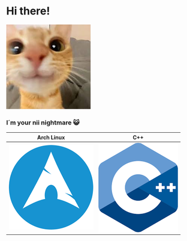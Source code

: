 # Hi there!
![car](download.jpg)
### I´m your nii nightmare 😺

| Arch Linux  | C++ |
| ------------- | ------------- |
| ![arch](arch.png)  | ![cpp](cpp.png)  |
